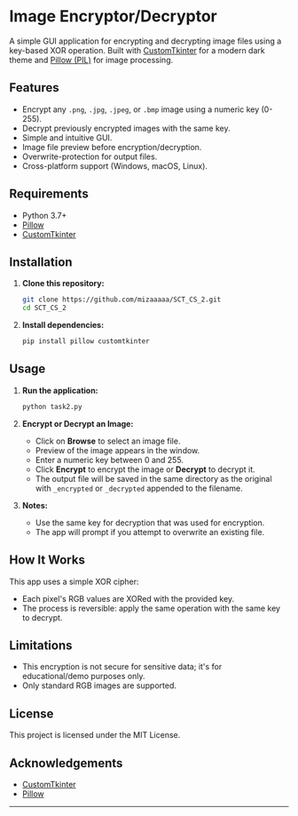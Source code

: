 # Image Encryptor/Decryptor

A simple GUI application for encrypting and decrypting image files using a key-based XOR operation. Built with [CustomTkinter](https://github.com/TomSchimansky/CustomTkinter) for a modern dark theme and [Pillow (PIL)](https://pillow.readthedocs.io/en/stable/) for image processing.

## Features

- Encrypt any `.png`, `.jpg`, `.jpeg`, or `.bmp` image using a numeric key (0-255).
- Decrypt previously encrypted images with the same key.
- Simple and intuitive GUI.
- Image file preview before encryption/decryption.
- Overwrite-protection for output files.
- Cross-platform support (Windows, macOS, Linux).


## Requirements

- Python 3.7+
- [Pillow](https://pypi.org/project/Pillow/)
- [CustomTkinter](https://pypi.org/project/customtkinter/)

## Installation

1. **Clone this repository:**
   ```bash
   git clone https://github.com/mizaaaaa/SCT_CS_2.git
   cd SCT_CS_2
   ```
   

2. **Install dependencies:**
   ```bash
   pip install pillow customtkinter
   ```

## Usage

1. **Run the application:**
   ```bash
   python task2.py
   ```

2. **Encrypt or Decrypt an Image:**
   - Click on **Browse** to select an image file.
   - Preview of the image appears in the window.
   - Enter a numeric key between 0 and 255.
   - Click **Encrypt** to encrypt the image or **Decrypt** to decrypt it.
   - The output file will be saved in the same directory as the original with `_encrypted` or `_decrypted` appended to the filename.

3. **Notes:**
   - Use the same key for decryption that was used for encryption.
   - The app will prompt if you attempt to overwrite an existing file.

## How It Works

This app uses a simple XOR cipher:
- Each pixel's RGB values are XORed with the provided key.
- The process is reversible: apply the same operation with the same key to decrypt.

## Limitations

- This encryption is not secure for sensitive data; it's for educational/demo purposes only.
- Only standard RGB images are supported.

## License

This project is licensed under the MIT License.

## Acknowledgements

- [CustomTkinter](https://github.com/TomSchimansky/CustomTkinter)
- [Pillow](https://pillow.readthedocs.io/en/stable/)

---

